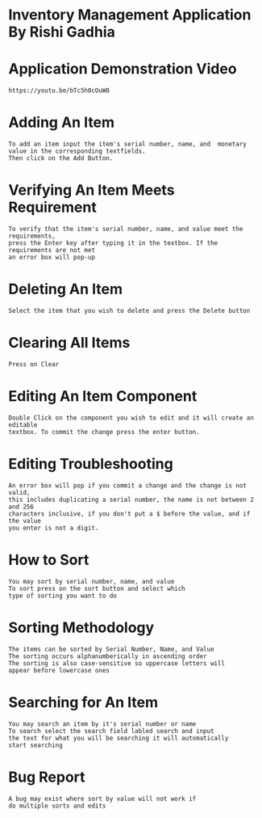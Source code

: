 # Inventory Management Application By Rishi Gadhia

# Application Demonstration Video

    https://youtu.be/bTc5h0cOuW8

# Adding An Item

    To add an item input the item's serial number, name, and  monetary value in the corresponding textfields.
    Then click on the Add Button.

# Verifying An Item Meets Requirement

    To verify that the item's serial number, name, and value meet the requirements,
    press the Enter key after typing it in the textbox. If the requirements are not met
    an error box will pop-up

# Deleting An Item

    Select the item that you wish to delete and press the Delete button

# Clearing All Items

    Press on Clear

# Editing An Item Component

    Double Click on the component you wish to edit and it will create an editable
    textbox. To commit the change press the enter button.

# Editing Troubleshooting

    An error box will pop if you commit a change and the change is not valid,
    this includes duplicating a serial number, the name is not between 2 and 256
    characters inclusive, if you don't put a $ before the value, and if the value
    you enter is not a digit.

# How to Sort

    You may sort by serial number, name, and value
    To sort press on the sort button and select which
    type of sorting you want to do

# Sorting Methodology

    The items can be sorted by Serial Number, Name, and Value
    The sorting occurs alphanumberically in ascending order
    The sorting is also case-sensitive so uppercase letters will
    appear before lowercase ones

# Searching for An Item

    You may search an item by it's serial number or name
    To search select the search field labled search and input
    the text for what you will be searching it will automatically
    start searching

# Bug Report

    A bug may exist where sort by value will not work if
    do multiple sorts and edits
